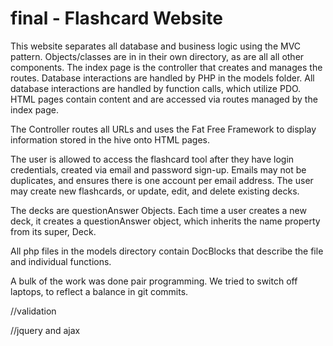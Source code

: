 # final - Flashcard Website

This website separates all database and business logic using the MVC pattern.
Objects/classes are in in their own directory, as are all all other components. The index page is the controller that creates and manages the routes.
Database interactions are handled by PHP in the models folder.
All database interactions are handled by function calls, which utilize PDO.
HTML pages contain content and are accessed via routes managed by the index page.

The Controller routes all URLs and uses the Fat Free Framework to display information stored in the hive onto HTML pages.

The user is allowed to access the flashcard tool after they have login credentials, 
created via email and password sign-up. Emails may not be duplicates, and ensures there is one account per email address.
The user may create new flashcards, or update, edit, and delete existing decks.

The decks are questionAnswer Objects. Each time a user creates a new deck, it creates a questionAnswer object, 
which inherits the name property from its super, Deck.

All php files in the models directory contain DocBlocks that describe the file and individual functions.

A bulk of the work was done pair programming. We tried to switch off laptops, to reflect a balance in git commits.

//validation

//jquery and ajax
